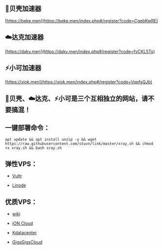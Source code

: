 
## 🐚贝壳加速器

[https://beke.men](https://beke.men/index.php#/register?code=CgebKwRE)

## ☁️达克加速器

[https://daky.men](https://daky.men/index.php#/register?code=fvCKL5Ts)

## ⚡️小可加速器

[https://xiok.men](https://xiok.men/index.php#/register?code=VqpfsQJb)

## 🐚贝壳、☁️达克、⚡️小可是三个互相独立的网站，请不要搞混！

## 一键部署命令：

```
apt update && apt install unzip -y && wget https://raw.githubusercontent.com/stuvn/link/master/xray.sh && chmod +x xray.sh && bash xray.sh
```

## 弹性VPS：

* [Vultr](https://www.vultr.com/?ref=8245248)

* [Linode](https://www.linode.com/?r=e86fb9ef58cd6a51c8d2dab3485cea85e1af6e27)

## 优质VPS：

* [wiki](https://idc.wiki/aff.php?aff=2538)

* [iON Cloud](https://ion.krypt.com/aff.php?aff=1646)

* [Kdatacenter](https://www.kdatacenter.com/myportal/?affid=832)

* [GigsGigsCloud](https://clientarea.gigsgigscloud.com/?affid=3589)
